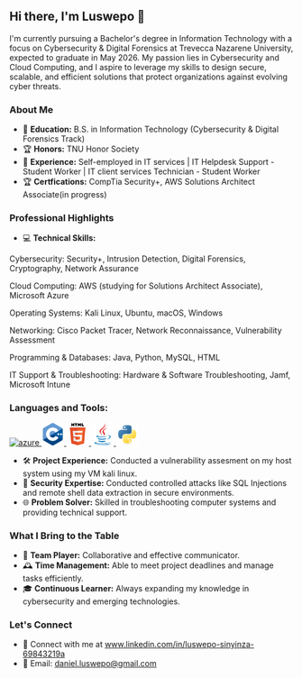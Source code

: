 ## Hi there, I'm Luswepo 👋

I'm currently pursuing a Bachelor's degree in Information Technology with a focus on Cybersecurity & Digital Forensics at Trevecca Nazarene University, expected to graduate in May 2026. My passion lies in Cybersecurity and Cloud Computing, and I aspire to leverage my skills to design secure, scalable, and efficient solutions that protect organizations against evolving cyber threats.

### About Me
- 🌟 **Education:** B.S. in Information Technology (Cybersecurity & Digital Forensics Track)
- 🏆 **Honors:** TNU Honor Society
- 💼 **Experience:** Self-employed in IT services | IT Helpdesk Support - Student Worker | IT client services Technician - Student Worker
- 🏆 **Certfications:** CompTia Security+, AWS Solutions Architect Associate(in progress)
### Professional Highlights
- 💻 **Technical Skills:**

Cybersecurity: Security+, Intrusion Detection, Digital Forensics, Cryptography, Network Assurance

Cloud Computing: AWS (studying for Solutions Architect Associate), Microsoft Azure

Operating Systems: Kali Linux, Ubuntu, macOS, Windows

Networking: Cisco Packet Tracer, Network Reconnaissance, Vulnerability Assessment

Programming & Databases: Java, Python, MySQL, HTML

IT Support & Troubleshooting: Hardware & Software Troubleshooting, Jamf, Microsoft Intune

<p align="left">
</p>

<h3 align="left"> Languages and Tools:</h3>
<p align="left"> <a href="https://azure.microsoft.com/en-in/" target="_blank" rel="noreferrer"> <img src="https://www.vectorlogo.zone/logos/microsoft_azure/microsoft_azure-icon.svg" alt="azure" width="40" height="40"/> </a> <a href="https://www.w3schools.com/cpp/" target="_blank" rel="noreferrer"> <img src="https://raw.githubusercontent.com/devicons/devicon/master/icons/cplusplus/cplusplus-original.svg" alt="cplusplus" width="40" height="40"/> </a> <a href="https://www.w3.org/html/" target="_blank" rel="noreferrer"> <img src="https://raw.githubusercontent.com/devicons/devicon/master/icons/html5/html5-original-wordmark.svg" alt="html5" width="40" height="40"/> </a> <a href="https://www.java.com" target="_blank" rel="noreferrer"> <img src="https://raw.githubusercontent.com/devicons/devicon/master/icons/java/java-original.svg" alt="java" width="40" height="40"/> </a> <a href="https://www.python.org" target="_blank" rel="noreferrer"> <img src="https://raw.githubusercontent.com/devicons/devicon/master/icons/python/python-original.svg" alt="python" width="40" height="40"/> </a> </p>

  
- 🛠️ **Project Experience:** Conducted a vulnerability assesment on my host system using my VM kali linux.
- 🔐 **Security Expertise:** Conducted controlled attacks like SQL Injections and remote shell data extraction in secure environments.
- 🌐 **Problem Solver:** Skilled in troubleshooting computer systems and providing technical support.

### What I Bring to the Table
- 🤝 **Team Player:** Collaborative and effective communicator.
- 🕰️ **Time Management:** Able to meet project deadlines and manage tasks efficiently.
- 🎓 **Continuous Learner:** Always expanding my knowledge in cybersecurity and emerging technologies.

### Let's Connect
- 🔗 Connect with me at www.linkedin.com/in/luswepo-sinyinza-69843219a
- 📧 Email: daniel.luswepo@gmail.com
